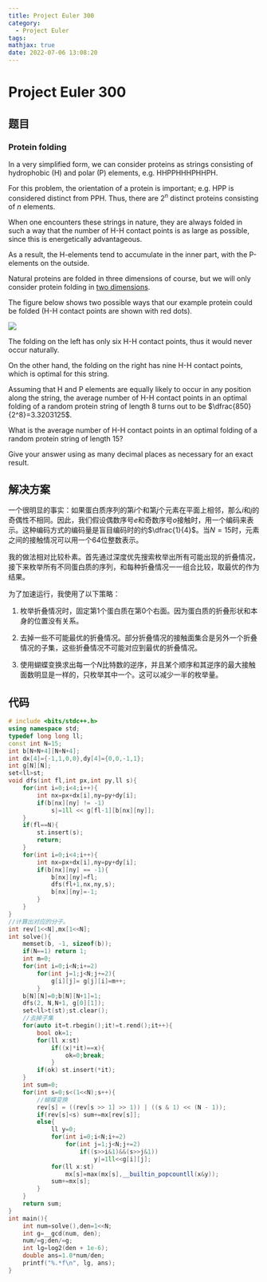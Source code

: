 ```yaml
---
title: Project Euler 300
category:
  - Project Euler
tags:
mathjax: true
date: 2022-07-06 13:08:20
---
```


<escape><!-- more --></escape>

# Project Euler 300

## 题目

### Protein folding

In a very simplified form, we can consider proteins as strings consisting of hydrophobic (H) and polar (P) elements, e.g. HHPPHHHPHHPH.

For this problem, the orientation of a protein is important; e.g. HPP is considered distinct from PPH. Thus, there are $2^n$ distinct proteins consisting of $n$ elements.

When one encounters these strings in nature, they are always folded in such a way that the number of H-H contact points is as large as possible, since this is energetically advantageous.

As a result, the H-elements tend to accumulate in the inner part, with the P-elements on the outside.

Natural proteins are folded in three dimensions of course, but we will only consider protein folding in <u>two dimensions</u>.

The figure below shows two possible ways that our example protein could be folded (H-H contact points are shown with red dots).

![](../images/p300_protein.gif)

The folding on the left has only six H-H contact points, thus it would never occur naturally.

On the other hand, the folding on the right has nine H-H contact points, which is optimal for this string.

Assuming that H and P elements are equally likely to occur in any position along the string, the average number of H-H contact points in an optimal folding of a random protein string of length $8$ turns out to be $\dfrac{850}{2^8}=3.3203125$.

What is the average number of H-H contact points in an optimal folding of a random protein string of length $15$?

Give your answer using as many decimal places as necessary for an exact result.

## 解决方案

一个很明显的事实：如果蛋白质序列的第$i$个和第$j$个元素在平面上相邻，那么$i$和$j$的奇偶性不相同。因此，我们假设偶数序号$e$和奇数序号$o$接触时，用一个编码来表示。这种编码方式的编码量是盲目编码时的约$\dfrac{1}{4}$。当$N=15$时，元素之间的接触情况可以用一个$64$位整数表示。

我的做法相对比较朴素。首先通过深度优先搜索枚举出所有可能出现的折叠情况，接下来枚举所有不同蛋白质的序列，和每种折叠情况一一组合比较，取最优的作为结果。

为了加速运行，我使用了以下策略：

1. 枚举折叠情况时，固定第$1$个蛋白质在第$0$个右面。因为蛋白质的折叠形状和本身的位置没有关系。

2. 去掉一些不可能最优的折叠情况。部分折叠情况的接触面集合是另外一个折叠情况的子集，这些折叠情况不可能对应到最优的折叠情况。

3. 使用蝴蝶变换求出每一个$N$比特数的逆序，并且某个顺序和其逆序的最大接触面数明显是一样的，只枚举其中一个。这可以减少一半的枚举量。

## 代码

```C++
# include <bits/stdc++.h>
using namespace std;
typedef long long ll;
const int N=15;
int b[N+N+4][N+N+4];
int dx[4]={-1,1,0,0},dy[4]={0,0,-1,1};
int g[N][N];
set<ll>st;
void dfs(int fl,int px,int py,ll s){
    for(int i=0;i<4;i++){
        int nx=px+dx[i],ny=py+dy[i];
        if(b[nx][ny] != -1)
            s|=1ll << g[fl-1][b[nx][ny]];
    }
    if(fl==N){
        st.insert(s);
        return;
    }
    for(int i=0;i<4;i++){
        int nx=px+dx[i],ny=py+dy[i];
        if(b[nx][ny] == -1){
            b[nx][ny]=fl;
            dfs(fl+1,nx,ny,s);
            b[nx][ny]=-1;
        }
    }
}
//计算出对应的分子。
int rev[1<<N],mx[1<<N];
int solve(){
    memset(b, -1, sizeof(b));
    if(N==1) return 1;
    int m=0;
    for(int i=0;i<N;i+=2)
        for(int j=1;j<N;j+=2){
            g[i][j]= g[j][i]=m++;
        }
    b[N][N]=0;b[N][N+1]=1;
    dfs(2, N,N+1, g[0][1]);
    set<ll>t(st);st.clear();
    //去掉子集
    for(auto it=t.rbegin();it!=t.rend();it++){
        bool ok=1;
        for(ll x:st)
            if((x|*it)==x){
                ok=0;break;
            }
        if(ok) st.insert(*it);
    }
    int sum=0;
    for(int s=0;s<(1<<N);s++){
        //蝴蝶变换
        rev[s] = ((rev[s >> 1] >> 1)) | ((s & 1) << (N - 1));
        if(rev[s]<s) sum+=mx[rev[s]];
        else{
            ll y=0;
            for(int i=0;i<N;i+=2)
                for(int j=1;j<N;j+=2)
                    if((s>>i&1)&&(s>>j&1))
                        y|=1ll<<g[i][j];
            for(ll x:st)
                mx[s]=max(mx[s],__builtin_popcountll(x&y));
            sum+=mx[s];
        }
    }
    return sum;
}
int main(){
    int num=solve(),den=1<<N;
    int g=__gcd(num, den);
    num/=g;den/=g;
    int lg=log2(den + 1e-6);
    double ans=1.0*num/den;
    printf("%.*f\n", lg, ans);
}

```
